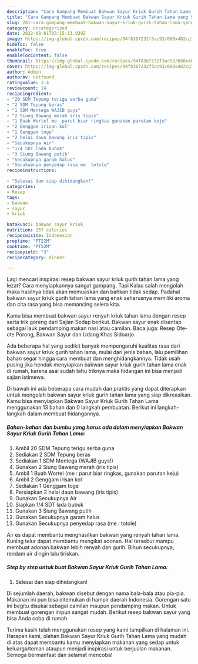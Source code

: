 ```yaml
---
description: "Cara Gampang Membuat Bakwan Sayur Kriuk Gurih Tahan Lama yang Sempurna, Buat Buka Puasa Enak Banget"
title: "Cara Gampang Membuat Bakwan Sayur Kriuk Gurih Tahan Lama yang Sempurna, Buat Buka Puasa Enak Banget"
slug: 281-cara-gampang-membuat-bakwan-sayur-kriuk-gurih-tahan-lama-yang-sempurna-buat-buka-puasa-enak-banget
category: Uncategorized
date: 2022-08-01T03:15:13.939Z
image: https://img-global.cpcdn.com/recipes/94f8367232f3ac93/680x482cq70/bakwan-sayur-kriuk-gurih-tahan-lama-foto-resep-utama.jpg
hideToc: false
enableToc: true
enableTocContent: false
thumbnail: https://img-global.cpcdn.com/recipes/94f8367232f3ac93/680x482cq70/bakwan-sayur-kriuk-gurih-tahan-lama-foto-resep-utama.jpg
cover: https://img-global.cpcdn.com/recipes/94f8367232f3ac93/680x482cq70/bakwan-sayur-kriuk-gurih-tahan-lama-foto-resep-utama.jpg
author: Admin
authorAv: notfound
ratingvalue: 3.4
reviewcount: 14
recipeingredient:
- "20 SDM Tepung terigu serba guna"
- "2 SDM Tepung beras"
- "1 SDM Mentega WAJIB guys"
- "2 Siung Bawang merah iris tipis"
- "1 Buah Wortel me  parut biar ringkas gunakan parutan keju"
- "2 Genggam irisan kol"
- "1 Genggam toge"
- "2 helai daun bawang iris tipis"
- "Secukupnya Air"
- "1/4 SDT lada bubuk"
- "3 Siung Bawang putih"
- "Secukupnya garam halus"
- "Secukupnya penyedap rasa me  totole"
recipeinstructions:

- "Selesai dan siap dihidangkan!"
categories:
- Resep
tags:
- bakwan
- sayur
- kriuk

katakunci: bakwan sayur kriuk 
nutrition: 257 calories
recipecuisine: Indonesian
preptime: "PT22M"
cooktime: "PT52M"
recipeyield: "3"
recipecategory: Dinner

---
```



Lagi mencari inspirasi resep bakwan sayur kriuk gurih tahan lama yang lezat? Cara menyiapkannya sangat gampang. Tapi Kalau salah mengolah maka hasilnya tidak akan memuaskan dan bahkan tidak sedap. Padahal bakwan sayur kriuk gurih tahan lama yang enak seharusnya memiliki aroma dan cita rasa yang bisa memancing selera kita.


Kamu bisa membuat bakwan sayur renyah kriuk tahan lama dengan resep serta trik goreng dari Sajian Sedap berikut. Bakwan sayur enak disantap sebagai lauk pendamping makan nasi atau camilan. Baca juga: Resep Ote-ote Porong, Bakwan Sayur dan Udang Khas Sidoarjo.

Ada beberapa hal yang sedikit banyak mempengaruhi kualitas rasa dari bakwan sayur kriuk gurih tahan lama, mulai dari jenis bahan, lalu pemilihan bahan segar hingga cara membuat dan menghidangkannya. Tidak usah pusing jika hendak menyiapkan bakwan sayur kriuk gurih tahan lama enak di rumah, karena asal sudah tahu triknya maka hidangan ini bisa menjadi sajian istimewa.


Di bawah ini ada beberapa cara mudah dan praktis yang dapat diterapkan untuk mengolah bakwan sayur kriuk gurih tahan lama yang siap dikreasikan. Kamu bisa menyiapkan Bakwan Sayur Kriuk Gurih Tahan Lama menggunakan 13 bahan dan 0 langkah pembuatan. Berikut ini langkah-langkah dalam membuat hidangannya.

<!--inarticleads1-->

##### Bahan-bahan dan bumbu yang harus ada dalam menyiapkan Bakwan Sayur Kriuk Gurih Tahan Lama:

1. Ambil 20 SDM Tepung terigu serba guna
1. Sediakan 2 SDM Tepung beras
1. Sediakan 1 SDM Mentega (WAJIB guys!)
1. Gunakan 2 Siung Bawang merah (iris tipis)
1. Ambil 1 Buah Wortel (me : parut biar ringkas, gunakan parutan keju)
1. Ambil 2 Genggam irisan kol
1. Sediakan 1 Genggam toge
1. Persiapkan 2 helai daun bawang (iris tipis)
1. Gunakan Secukupnya Air
1. Siapkan 1/4 SDT lada bubuk
1. Gunakan 3 Siung Bawang putih
1. Gunakan Secukupnya garam halus
1. Gunakan Secukupnya penyedap rasa (me : totole)


Air es dapat membantu menghasilkan bakwan yang renyah tahan lama. Kuning telur dapat membantu mengikat adonan. Hal tersebut mampu membuat adonan bakwan lebih renyah dan gurih. Bihun secukupnya, rendam air dingin lalu tiriskan. 

<!--inarticleads2-->

##### Step by step untuk buat Bakwan Sayur Kriuk Gurih Tahan Lama:


1. Selesai dan siap dihidangkan!

Di sejumlah daerah, bakwan disebut dengan nama bala-bala atau pia-pia. Makanan ini pun bisa ditemukan di hampir daerah Indonesia. Gorengan satu ini begitu disukai sebagai camilan maupun pendamping makan. Untuk membuat gorengan inipun sangat mudah. Berikut resep bakwan sayur yang bisa Anda coba di rumah. 

Terima kasih telah menggunakan resep yang kami tampilkan di halaman ini. Harapan kami, olahan Bakwan Sayur Kriuk Gurih Tahan Lama yang mudah di atas dapat membantu kamu menyiapkan makanan yang sedap untuk keluarga/teman ataupun menjadi inspirasi untuk berjualan makanan. Semoga bermanfaat dan selamat mencoba!
